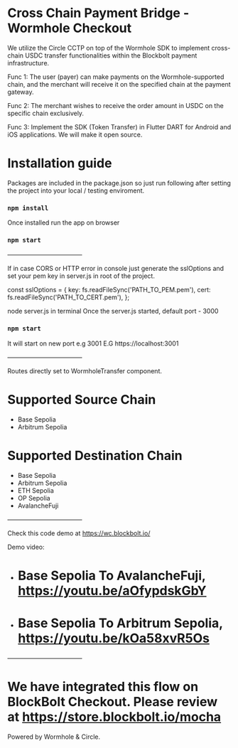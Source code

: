 # Cross Chain Payment Bridge - Wormhole Checkout

We utilize the Circle CCTP on top of the Wormhole SDK to implement cross-chain USDC transfer functionalities within the Blockbolt payment infrastructure.

Func 1: The user (payer) can make payments on the Wormhole-supported chain, and the merchant will receive it on the specified chain at the payment gateway.

Func 2: The merchant wishes to receive the order amount in USDC on the specific chain exclusively.

Func 3: Implement the SDK (Token Transfer) in Flutter DART for Android and iOS applications. We will make it open source.

# Installation guide

Packages are included in the package.json so just run following after setting the project into your local / testing enviroment.
### `npm install`

Once installed run the app on browser 
### `npm start`

————————————

If in case CORS or HTTP error in console just generate the sslOptions and set your pem key in server.js in root of the project.

const sslOptions = {
  key: fs.readFileSync('PATH_TO_PEM.pem'),
  cert: fs.readFileSync('PATH_TO_CERT.pem'),
};

node server.js in terminal
Once the server.js started, default port - 3000 

### `npm start`

It will start on new port e.g 3001 E.G https://localhost:3001

————————————

Routes directly set to WormholeTransfer component.

# Supported Source Chain
- Base Sepolia
- Arbitrum Sepolia

# Supported Destination Chain
- Base Sepolia
- Arbitrum Sepolia
- ETH Sepolia
- OP Sepolia
- AvalancheFuji

————————————

Check this code demo at 
https://wc.blockbolt.io/

Demo video:

- # Base Sepolia To AvalancheFuji, https://youtu.be/aOfypdskGbY
- # Base Sepolia To Arbitrum Sepolia, https://youtu.be/kOa58xvR5Os

————————————

# We have integrated this flow on BlockBolt Checkout. Please review at https://store.blockbolt.io/mocha

Powered by Wormhole & Circle.
